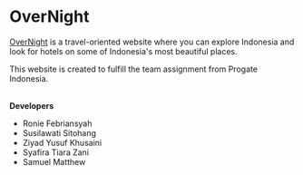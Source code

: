 # OverNight

[OverNight](https://www.samuelmtthw.github.io/overnight) is a travel-oriented website where you can explore Indonesia and look for hotels on some of Indonesia's most beautiful places.

This website is created to fulfill the team assignment from Progate Indonesia.

\
**Developers**

-   Ronie Febriansyah
-   Susilawati Sitohang
-   Ziyad Yusuf Khusaini
-   Syafira Tiara Zani
-   Samuel Matthew
